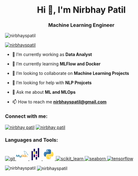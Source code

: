 <h1 align="center">Hi 👋, I'm Nirbhay Patil</h1>
<h3 align="center">Machine Learning Engineer</h3>

<p align="left"> <img src="https://komarev.com/ghpvc/?username=nirbhayspatil&label=Profile%20views&color=0e75b6&style=flat" alt="nirbhayspatil" /> </p>

<p align="left"> <a href="https://github.com/ryo-ma/github-profile-trophy"><img src="https://github-profile-trophy.vercel.app/?username=nirbhayspatil" alt="nirbhayspatil" /></a> </p>

- 🔭 I’m currently working as **Data Analyst**

- 🌱 I’m currently learning **MLFlow and Docker**

- 👯 I’m looking to collaborate on **Machine Learning Projects**

- 🤝 I’m looking for help with **NLP Projcets**

- 💬 Ask me about **ML and MLOps**

- 📫 How to reach me **nirbhayspatil@gmail.com**

<h3 align="left">Connect with me:</h3>
<p align="left">
<a href="https://linkedin.com/in/nirbhay patil" target="blank"><img align="center" src="https://raw.githubusercontent.com/rahuldkjain/github-profile-readme-generator/master/src/images/icons/Social/linked-in-alt.svg" alt="nirbhay patil" height="30" width="40" /></a>
<a href="https://www.hackerrank.com/nirbhay patil" target="blank"><img align="center" src="https://raw.githubusercontent.com/rahuldkjain/github-profile-readme-generator/master/src/images/icons/Social/hackerrank.svg" alt="nirbhay patil" height="30" width="40" /></a>
</p>

<h3 align="left">Languages and Tools:</h3>
<p align="left"> <a href="https://git-scm.com/" target="_blank" rel="noreferrer"> <img src="https://www.vectorlogo.zone/logos/git-scm/git-scm-icon.svg" alt="git" width="40" height="40"/> </a> <a href="https://www.mysql.com/" target="_blank" rel="noreferrer"> <img src="https://raw.githubusercontent.com/devicons/devicon/master/icons/mysql/mysql-original-wordmark.svg" alt="mysql" width="40" height="40"/> </a> <a href="https://pandas.pydata.org/" target="_blank" rel="noreferrer"> <img src="https://raw.githubusercontent.com/devicons/devicon/2ae2a900d2f041da66e950e4d48052658d850630/icons/pandas/pandas-original.svg" alt="pandas" width="40" height="40"/> </a> <a href="https://www.python.org" target="_blank" rel="noreferrer"> <img src="https://raw.githubusercontent.com/devicons/devicon/master/icons/python/python-original.svg" alt="python" width="40" height="40"/> </a> <a href="https://scikit-learn.org/" target="_blank" rel="noreferrer"> <img src="https://upload.wikimedia.org/wikipedia/commons/0/05/Scikit_learn_logo_small.svg" alt="scikit_learn" width="40" height="40"/> </a> <a href="https://seaborn.pydata.org/" target="_blank" rel="noreferrer"> <img src="https://seaborn.pydata.org/_images/logo-mark-lightbg.svg" alt="seaborn" width="40" height="40"/> </a> <a href="https://www.tensorflow.org" target="_blank" rel="noreferrer"> <img src="https://www.vectorlogo.zone/logos/tensorflow/tensorflow-icon.svg" alt="tensorflow" width="40" height="40"/> </a> </p>

<p><img align="left" src="https://github-readme-stats.vercel.app/api/top-langs?username=nirbhayspatil&show_icons=true&locale=en&layout=compact" alt="nirbhayspatil" /></p>

<p>&nbsp;<img align="center" src="https://github-readme-stats.vercel.app/api?username=nirbhayspatil&show_icons=true&locale=en" alt="nirbhayspatil" /></p>
